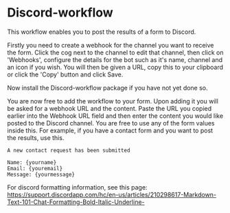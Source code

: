# Discord-workflow

This workflow enables you to post the results of a form to Discord.

Firstly you need to create a webhook for the channel you want to receive the form. Click the cog next to the channel to edit that channel, then click on 'Webhooks', configure the details for the bot such as it's name, channel and an icon if you wish. 
You will then be given a URL, copy this to your clipboard or click the 'Copy' button and click Save.

Now install the Discord-workflow package if you have not yet done so. 

You are now free to add the workflow to your form. Upon adding it you will be asked for a webhook URL and the content. Paste the URL you copied earlier into the Webhook URL field and then enter the content you would like posted to the Discord channel. You are free to use any of the form values inside this. For example, if you have a contact form and you want to post the results, use this.

```
A new contact request has been submitted

Name: {yourname}
Email: {youremail}
Message: {yourmessage}
```

For discord formatting information, see this page:
https://support.discordapp.com/hc/en-us/articles/210298617-Markdown-Text-101-Chat-Formatting-Bold-Italic-Underline-
